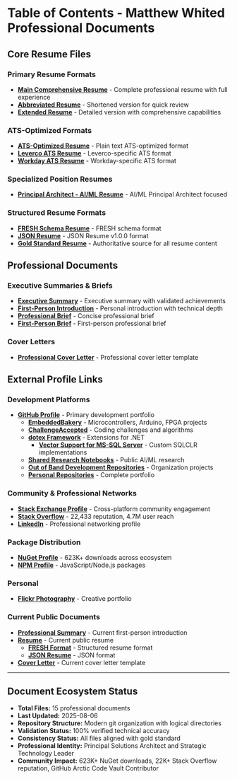 # Table of Contents - Matthew Whited Professional Documents

## Core Resume Files

### Primary Resume Formats
- **[Main Comprehensive Resume](./resumes/comprehensive.md)** - Complete professional resume with full experience
- **[Abbreviated Resume](./resumes/abbreviated.md)** - Shortened version for quick review
- **[Extended Resume](./resumes/extended.md)** - Detailed version with comprehensive capabilities

### ATS-Optimized Formats
- **[ATS-Optimized Resume](./resumes/ats/generic.txt)** - Plain text ATS-optimized format
- **[Leverco ATS Resume](./resumes/ats/leverco.md)** - Leverco-specific ATS format
- **[Workday ATS Resume](./resumes/ats/workday.md)** - Workday-specific ATS format

### Specialized Position Resumes
- **[Principal Architect - AI/ML Resume](./resumes/specialized/ai-ml-principal.md)** - AI/ML Principal Architect focused

### Structured Resume Formats
- **[FRESH Schema Resume](./resumes/formats/fresh-schema.yaml)** - FRESH schema format
- **[JSON Resume](./resumes/formats/json-resume.json)** - JSON Resume v1.0.0 format
- **[Gold Standard Resume](./resumes/master-resume.md)** - Authoritative source for all resume content

## Professional Documents

### Executive Summaries & Briefs
- **[Executive Summary](./profiles/executive-summary.md)** - Executive summary with validated achievements
- **[First-Person Introduction](./profiles/introduction.md)** - Personal introduction with technical depth
- **[Professional Brief](./profiles/brief.md)** - Concise professional brief
- **[First-Person Brief](./profiles/brief-personal.md)** - First-person professional brief

### Cover Letters
- **[Professional Cover Letter](./profiles/cover-letter.md)** - Professional cover letter template

## External Profile Links

### Development Platforms
- **[GitHub Profile](https://github.com/mwwhited)** - Primary development portfolio
  - **[EmbeddedBakery](https://github.com/mwwhited/EmbeddedBakery)** - Microcontrollers, Arduino, FPGA projects
  - **[ChallengeAccepted](https://github.com/mwwhited-forks/ChallengeAccepted)** - Coding challenges and algorithms
  - **[dotex Framework](https://github.com/OutOfBandDevelopment/dotex)** - Extensions for .NET
    - **[Vector Support for MS-SQL Server](https://github.com/OutOfBandDevelopment/dotex/tree/main/src/Extensions/OoBDev.Data.Vectors)** - Custom SQLCLR implementations
  - **[Shared Research Notebooks](https://github.com/mwwhited-notes/shared)** - Public AI/ML research
  - **[Out of Band Development Repositories](https://github.com/orgs/OutOfBandDevelopment/repositories)** - Organization projects
  - **[Personal Repositories](https://github.com/mwwhited?tab=repositories)** - Complete portfolio

### Community & Professional Networks
- **[Stack Exchange Profile](https://stackexchange.com/users/32329/matthew-whited)** - Cross-platform community engagement
- **[Stack Overflow](http://stackoverflow.com/users/89586/matthew-whited)** - 22,433 reputation, 4.7M user reach
- **[LinkedIn](https://www.linkedin.com/in/mwwhited/)** - Professional networking profile

### Package Distribution
- **[NuGet Profile](https://www.nuget.org/profiles/mwwhited/)** - 623K+ downloads across ecosystem
- **[NPM Profile](https://www.npmjs.com/~mwwhited)** - JavaScript/Node.js packages

### Personal
- **[Flickr Photography](http://www.flickr.com/photos/mwwhited/)** - Creative portfolio

### Current Public Documents
- **[Professional Summary](./profiles/introduction.md)** - Current first-person introduction
- **[Resume](./resumes/comprehensive.md)** - Current public resume
  - **[FRESH Format](./resumes/formats/fresh-schema.yaml)** - Structured resume format
  - **[JSON Resume](./resumes/formats/json-resume.json)** - JSON format
- **[Cover Letter](./profiles/cover-letter.md)** - Current cover letter template

---

## Document Ecosystem Status
- **Total Files:** 15 professional documents
- **Last Updated:** 2025-08-06
- **Repository Structure:** Modern git organization with logical directories
- **Validation Status:** 100% verified technical accuracy
- **Consistency Status:** All files aligned with gold standard
- **Professional Identity:** Principal Solutions Architect and Strategic Technology Leader
- **Community Impact:** 623K+ NuGet downloads, 22K+ Stack Overflow reputation, GitHub Arctic Code Vault Contributor